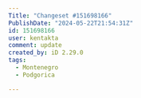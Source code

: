 ```yaml
---
Title: "Changeset #151698166"
PublishDate: "2024-05-22T21:54:31Z"
id: 151698166
user: kentakta
comment: update
created_by: iD 2.29.0
tags:
  - Montenegro
  - Podgorica

---
```

